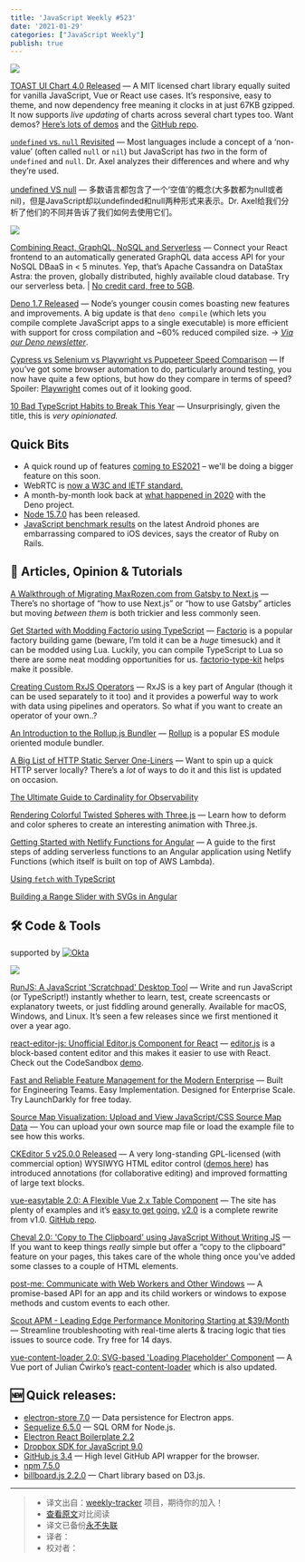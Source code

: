```yaml
---
title: 'JavaScript Weekly #523'
date: '2021-01-29'
categories: ["JavaScript Weekly"]
publish: true
---
```



[![](https://res.cloudinary.com/cpress/image/upload/w_1280,e_sharpen:60/cgoje1baa4qsijrqqoqq.jpg)](https://javascriptweekly.com/link/102298/web)

[TOAST UI Chart 4.0 Released](https://javascriptweekly.com/link/102298/web "ui.toast.com") — A MIT licensed chart library equally suited for vanilla JavaScript, Vue or React use cases. It’s responsive, easy to theme, and now dependency free meaning it clocks in at just 67KB gzipped. It now supports _live updating_ of charts across several chart types too. Want demos? [Here’s lots of demos](https://javascriptweekly.com/link/102299/web) and the [GitHub repo](https://javascriptweekly.com/link/102300/web).

[`undefined` vs. `null` Revisited](./undefined_vs_null.md "2ality.com") — Most languages include a concept of a ‘non-value’ (often called `null` or `nil`) but JavaScript has _two_ in the form of `undefined` and `null`. Dr. Axel analyzes their differences and where and why they’re used.

[undefined VS null](./undefined_vs_null.md) — 多数语言都包含了一个‘空值’的概念(大多数都为null或者nil)，但是JavaScript却以undefinded和null两种形式来表示。Dr. Axel给我们分析了他们的不同并告诉了我们如何去使用它们。

[![](https://copm.s3.amazonaws.com/c27afcb8.png)](https://javascriptweekly.com/link/102251/web)

[Combining React, GraphQL, NoSQL and Serverless](https://javascriptweekly.com/link/102251/web "astra.datastax.com") — Connect your React frontend to an automatically generated GraphQL data access API for your NoSQL DBaaS in < 5 minutes. Yep, that’s Apache Cassandra on DataStax Astra: the proven, globally distributed, highly available cloud database. Try our serverless beta. | [No credit card, free to 5GB](https://javascriptweekly.com/link/102251/web).

[Deno 1.7 Released](https://javascriptweekly.com/link/102252/web "deno.land") — Node’s younger cousin comes boasting new features and improvements. A big update is that `deno compile` (which lets you compile complete JavaScript apps to a single executable) is more efficient with support for cross compilation and ~60% reduced compiled size. → _[Via our Deno newsletter](https://javascriptweekly.com/link/102301/web)_.

[Cypress vs Selenium vs Playwright vs Puppeteer Speed Comparison](https://javascriptweekly.com/link/102253/web "blog.checklyhq.com") — If you’ve got some browser automation to do, particularly around testing, you now have quite a few options, but how do they compare in terms of speed? Spoiler: [Playwright](https://javascriptweekly.com/link/102254/web) comes out of it looking good.

[10 Bad TypeScript Habits to Break This Year](https://javascriptweekly.com/link/102255/web "startup-cto.net") — Unsurprisingly, given the title, this is _very opinionated._


## Quick Bits

*   A quick round up of features [coming to ES2021](https://javascriptweekly.com/link/102302/web) – we'll be doing a bigger feature on this soon.
*   WebRTC is [now a W3C and IETF standard.](https://javascriptweekly.com/link/102256/web)
*   A month-by-month look back at [what happened in 2020](https://javascriptweekly.com/link/102257/web) with the Deno project.
*   [Node 15.7.0](https://javascriptweekly.com/link/102258/web) has been released.
*   [JavaScript benchmark results](https://javascriptweekly.com/link/102303/web) on the latest Android phones are embarrassing compared to iOS devices, says the creator of Ruby on Rails.

## 📖 Articles, Opinion & Tutorials

[A Walkthrough of Migrating MaxRozen.com from Gatsby to Next.js](https://javascriptweekly.com/link/102261/web "maxrozen.com") — There’s no shortage of “how to use Next.js” or “how to use Gatsby” articles but moving _between them_ is both trickier and less commonly seen.

[Get Started with Modding Factorio using TypeScript](https://javascriptweekly.com/link/102262/web "cdaringe.github.io") — [Factorio](https://javascriptweekly.com/link/102263/web) is a popular factory building game (beware, I’m told it can be a _huge_ timesuck) and it can be modded using Lua. Luckily, you can compile TypeScript to Lua so there are some neat modding opportunities for us. [factorio-type-kit](https://javascriptweekly.com/link/102264/web) helps make it possible.

[Creating Custom RxJS Operators](https://javascriptweekly.com/link/102265/web "tane.dev") — RxJS is a key part of Angular (though it can be used separately to it too) and it provides a powerful way to work with data using pipelines and operators. So what if you want to create an operator of your own..?

[An Introduction to the Rollup.js Bundler](https://javascriptweekly.com/link/102266/web "www.sitepoint.com") — [Rollup](https://javascriptweekly.com/link/102267/web) is a popular ES module oriented module bundler.

[A Big List of HTTP Static Server One-Liners](https://javascriptweekly.com/link/102268/web "gist.github.com") — Want to spin up a quick HTTP server locally? There’s a _lot_ of ways to do it and this list is updated on occasion.

[The Ultimate Guide to Cardinality for Observability](https://javascriptweekly.com/link/102269/web "go.lightstep.com")

[Rendering Colorful Twisted Spheres with Three.js](https://javascriptweekly.com/link/102270/web "tympanus.net") — Learn how to deform and color spheres to create an interesting animation with Three.js.

[Getting Started with Netlify Functions for Angular](https://javascriptweekly.com/link/102271/web "www.netlify.com") — A guide to the first steps of adding serverless functions to an Angular application using Netlify Functions (which itself is built on top of AWS Lambda).

[Using `fetch` with TypeScript](https://javascriptweekly.com/link/102272/web)  

[Building a Range Slider with SVGs in Angular](https://javascriptweekly.com/link/102273/web)  

## 🛠 Code & Tools

supported by [![Okta](https://res.cloudinary.com/cpress/image/upload/v1602154330/de7dtktheistsfpqdem4.png)](https://javascriptweekly.com/link/102274/web)

[![](https://res.cloudinary.com/cpress/image/upload/w_1280,e_sharpen:60/rsm2n3q9hmw69x1ikgc2.jpg)](https://javascriptweekly.com/link/102275/web)

[RunJS: A JavaScript 'Scratchpad' Desktop Tool](https://javascriptweekly.com/link/102275/web "runjs.dev") — Write and run JavaScript (or TypeScript!) instantly whether to learn, test, create screencasts or explanatory tweets, or just fiddling around generally. Available for macOS, Windows, and Linux. It’s seen a few releases since we first mentioned it over a year ago.

[react-editor-js: Unofficial Editor.js Component for React](https://javascriptweekly.com/link/102276/web "github.com") — [editor.js](https://javascriptweekly.com/link/102277/web) is a block-based content editor and this makes it easier to use with React. Check out the CodeSandbox [demo](https://javascriptweekly.com/link/102278/web).

[Fast and Reliable Feature Management for the Modern Enterprise](https://javascriptweekly.com/link/102279/web "launchdarkly.com") — Built for Engineering Teams. Easy Implementation. Designed for Enterprise Scale. Try LaunchDarkly for free today.

[Source Map Visualization: Upload and View JavaScript/CSS Source Map Data](https://javascriptweekly.com/link/102280/web "evanw.github.io") — You can upload your own source map file or load the example file to see how this works.

[CKEditor 5 v25.0.0 Released](https://javascriptweekly.com/link/102281/web "ckeditor.com") — A very long-standing GPL-licensed (with commercial option) WYSIWYG HTML editor control ([demos here](https://javascriptweekly.com/link/102282/web)) has introduced annotations (for collaborative editing) and improved formatting of large text blocks.

[vue-easytable 2.0: A Flexible Vue 2.x Table Component](https://javascriptweekly.com/link/102283/web "doc.huangsw.com") — The site has plenty of examples and it’s [easy to get going.](https://javascriptweekly.com/link/102284/web) [v2.0](https://javascriptweekly.com/link/102285/web) is a complete rewrite from v1.0. [GitHub repo](https://javascriptweekly.com/link/102286/web).

[Cheval 2.0: 'Copy to The Clipboard' using JavaScript Without Writing JS](https://javascriptweekly.com/link/102287/web "github.com") — If you want to keep things _really_ simple but offer a “copy to the clipboard” feature on your pages, this takes care of the whole thing once you’ve added some classes to a couple of HTML elements.

[post-me: Communicate with Web Workers and Other Windows](https://javascriptweekly.com/link/102288/web "github.com") — A promise-based API for an app and its child workers or windows to expose methods and custom events to each other.

[Scout APM - Leading Edge Performance Monitoring Starting at $39/Month](https://javascriptweekly.com/link/102289/web "ter.li") — Streamline troubleshooting with real-time alerts & tracing logic that ties issues to source code. Try free for 14 days.

[vue-content-loader 2.0: SVG-based 'Loading Placeholder' Component](https://javascriptweekly.com/link/102290/web "github.com") — A Vue port of Julian Ćwirko’s [react-content-loader](https://javascriptweekly.com/link/102291/web) which is also updated.

## **🆕 Quick releases:**

*   [electron-store 7.0](https://javascriptweekly.com/link/102292/web) — Data persistence for Electron apps.
*   [Sequelize 6.5.0](https://javascriptweekly.com/link/102293/web) — SQL ORM for Node.js.
*   [Electron React Boilerplate 2.2](https://javascriptweekly.com/link/102294/web)
*   [Dropbox SDK for JavaScript 9.0](https://javascriptweekly.com/link/102295/web)
*   [GitHub.js 3.4](https://javascriptweekly.com/link/102296/web) — High level GitHub API wrapper for the browser.
*   [npm 7.5.0](https://javascriptweekly.com/link/102297/web)
*   [billboard.js 2.2.0](https://javascriptweekly.com/link/102304/web) — Chart library based on D3.js.

---

> * 译文出自：[weekly-tracker](https://github.com/FEDarling/weekly-tracker) 项目，期待你的加入！
> * [查看原文](https://javascriptweekly.com/link/102249/web)对比阅读
> * 译文已备份[永不失联]()
> * 译者：
> * 校对者：